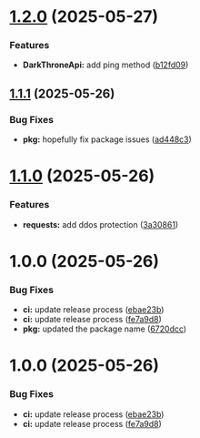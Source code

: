 # [1.2.0](https://github.com/Rihoj/DarkThroneApi/compare/v1.1.1...v1.2.0) (2025-05-27)


### Features

* **DarkThroneApi:** add ping method ([b12fd09](https://github.com/Rihoj/DarkThroneApi/commit/b12fd0999d119e70cb270dc25358c6f7ec84bb2e))

## [1.1.1](https://github.com/Rihoj/DarkThroneApi/compare/v1.1.0...v1.1.1) (2025-05-26)


### Bug Fixes

* **pkg:** hopefully fix package issues ([ad448c3](https://github.com/Rihoj/DarkThroneApi/commit/ad448c3d383994a3a5c76755951819040f7384e3))

# [1.1.0](https://github.com/Rihoj/DarkThroneApi/compare/v1.0.0...v1.1.0) (2025-05-26)


### Features

* **requests:** add ddos protection ([3a30861](https://github.com/Rihoj/DarkThroneApi/commit/3a30861d67f18dd6105e1f7177726b43bbcddb59))

# 1.0.0 (2025-05-26)


### Bug Fixes

* **ci:** update release process ([ebae23b](https://github.com/Rihoj/DarkThroneApi/commit/ebae23bc08e4b07a47693ee9c4859740b363904a))
* **ci:** update release process ([fe7a9d8](https://github.com/Rihoj/DarkThroneApi/commit/fe7a9d8ca5bde807ae3bcba914dd5d57b5acbe08))
* **pkg:** updated the package name ([6720dcc](https://github.com/Rihoj/DarkThroneApi/commit/6720dccf2a0aba3ca28dee55f21cee2b0bf6d846))

# 1.0.0 (2025-05-26)


### Bug Fixes

* **ci:** update release process ([ebae23b](https://github.com/Rihoj/DarkThroneApi/commit/ebae23bc08e4b07a47693ee9c4859740b363904a))
* **ci:** update release process ([fe7a9d8](https://github.com/Rihoj/DarkThroneApi/commit/fe7a9d8ca5bde807ae3bcba914dd5d57b5acbe08))
